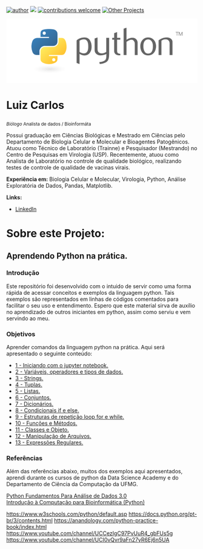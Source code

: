 [![author](https://img.shields.io/badge/author-Luiz_Carlos-blue.svg)](https://www.linkedin.com/in/luiz-carlos-vieira-4582797b/) [![](https://img.shields.io/badge/python-3.8+-yellow.svg)](https://www.python.org/downloads/release/python) [![contributions welcome](https://img.shields.io/badge/contributions-welcome-brightgreen.svg?style=flat)](https://github.com/ziul-bio/Aprendendo_Python/issues) [![Other Projects](https://img.shields.io/badge/Others-Projects-red.svg?style=flat)](https://github.com/ziul-bio?tab=repositories)

<p align="center">
  <img src="banner.png" >
</p>

# Luiz Carlos
<sub>*Biólogo* Analista de dados / Bioinformáta</sub>

Possui graduação em Ciências Biológicas e Mestrado em Ciências pelo Departamento de Biologia Celular e Molecular e Bioagentes Patogênicos.
Atuou como Técnico de Laboratório (Trainne) e Pesquisador (Mestrando) no Centro de Pesquisas em Virologia (USP).
Recentemente, atuou como Analista de Laboratório no controle de qualidade biológico, realizando testes de controle de qualidade de vacinas virais.

**Experiência em:** Biologia Celular e Molecular, Virologia, Python, Análise Exploratória de Dados, Pandas, Matplotlib.

**Links:**

* [LinkedIn](https://www.linkedin.com/in/luiz-carlos-vieira-4582797b/)


# Sobre este Projeto:

## Aprendendo Python na prática.


### Introdução
Este repositório foi desenvolvido com o intuido de servir como uma forma rápida de acessar conceitos e exemplos da linguagem python.
Tais exemplos são representados em linhas de códigos comentados para facilitar o seu uso e entendimento.
Espero que este material sirva de auxílio no aprendizado de outros iniciantes em python, assim como serviu e vem servindo ao meu.


### Objetivos

Aprender comandos da linguagem python na prática. Aqui será apresentado o seguinte conteúdo: 

* [1 - Iniciando com o jupyter notebook.](https://github.com/ziul-bio/Aprendendo_Python/blob/main/01%20-%20Iniciando%20com%20o%20Jupyter%20Notebook/01-Como%20Utilizar%20Jupyter%20Notebook.ipynb)
* [2 - Variáveis, operadores e tipos de dados.](https://github.com/ziul-bio/Aprendendo_Python/tree/main/02%20-%20Vari%C3%A1veis%2C%20Operadores%20e%20Tipos%20de%20Dados)
* [3 - Strings.](https://github.com/ziul-bio/Aprendendo_Python/tree/main/03%20-%20Strings)
* [4 - Tuplas.](https://github.com/ziul-bio/Aprendendo_Python/tree/main/04%20-%20Tuplas)
* [5 - Listas.](https://github.com/ziul-bio/Aprendendo_Python/tree/main/05%20-%20Listas)
* [6 - Conjuntos.](https://github.com/ziul-bio/Aprendendo_Python/tree/main/06%20-%20Conjuntos%20sets())
* [7 - Dicionários.](https://github.com/ziul-bio/Aprendendo_Python/tree/main/07%20-%20Dicion%C3%A1rios)
* [8 - Condicionais if e else.](https://github.com/ziul-bio/Aprendendo_Python/tree/main/08%20-%20Condicionais%20if%20else)
* [9 - Estruturas de repetição loop for e while.](https://github.com/ziul-bio/Aprendendo_Python/tree/main/09%20-%20Estruturas%20de%20repeti%C3%A7%C3%A3o%20Loop%20For%20and%20While)
* [10 - Funções e Métodos.](https://github.com/ziul-bio/Aprendendo_Python/tree/main/10%20-%20Fun%C3%A7%C3%B5es%20e%20M%C3%A9todos)
* [11 - Classes e Objeto.](https://github.com/ziul-bio/Aprendendo_Python/tree/main/11%20-%20Classes%20e%20Objetos%20-%20POO)
* [12 - Manipulação de Arquivos.](https://github.com/ziul-bio/Aprendendo_Python/tree/main/12%20-%20Manipula%C3%A7%C3%A3o%20de%20Arquivos)
* [13 - Expressões Regulares.](https://github.com/ziul-bio/Aprendendo_Python/tree/main/13%20-%20Express%C3%B5es%20Regulares)

### Referências
Além das referências abaixo, muitos dos exemplos aqui apresentados, aprendi durante os cursos de python da Data Science Academy e do Departamento de Ciência da Computação da UFMG.  

[Python Fundamentos Para Análise de Dados 3.0](https://www.datascienceacademy.com.br/course/python-fundamentos)  
[Introdução à Computação para Bioinformática (Python)](http://www.onlinebioinfo.dcc.ufmg.br/cursos/)  
  
https://www.w3schools.com/python/default.asp
https://docs.python.org/pt-br/3/contents.html
https://anandology.com/python-practice-book/index.html
https://www.youtube.com/channel/UCCezIgC97PvUuR4_gbFUs5g
https://www.youtube.com/channel/UCI0vQvr9aFn27yR6Ej6n5UA

